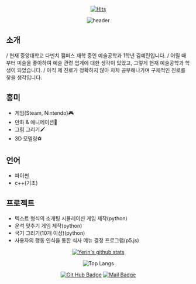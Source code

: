 

<div align=center>

[![Hits](https://hits.seeyoufarm.com/api/count/incr/badge.svg?url=https%3A%2F%2Fgithub.com%2Fyerin-20245922&count_bg=%2343D3B2&title_bg=%23555555&icon=&icon_color=%23E7E7E7&title=hits&edge_flat=false)](https://hits.seeyoufarm.com)

![header](https://capsule-render.vercel.app/api?type=waving&color=0:FFD400,100:FFA500&height=200&section=header&text=Nice%20To%20Meet%20You!&fontSize=60&fontAlign=60&fontAlignY=40&fontColor=FFFFFF&animation=fadeIn&desc=welcome%20to%20yerin's%20github&descAlign=70)

</div>

## 소개
/ 현재 중앙대학교 다빈치 캠퍼스 재학 중인 예술공학과 1학년 김예린입니다. 
/ 어릴 때부터 미술을 좋아하여 예술 관련 업계에 대한 생각이 있었고, 그렇게 현재 예술공학과 학생이 되었습니다. 
/ 아직 제 진로가 정확하지 않아 차차 공부해나가며 구체적인 진로를 찾을 생각입니다.

## 흥미
- 게임(Steam, Nintendo)🎮
- 만화 & 애니메이션👀
- 그림 그리기🖌️
- 3D 모델링⚽

## 언어
- 파이썬
- c++(기초)

## 프로젝트
- 텍스트 형식의 소개팅 시뮬레이션 게임 제작(python)
- 운석 맞추기 게임 제작(python)
- 국기 그리기(10개 이상)(python)
- 사용자의 행동 인식을 통한 식사 메뉴 결정 프로그램(p5.js)

<div align=center>
  
[![Yerin's github stats](https://github-readme-stats.vercel.app/api?username=yerin-20245922&theme=neon&icons=true)](https://github.com/yerin-20245922/github-readme-stats)

![Top Langs](https://github-readme-stats.vercel.app/api/top-langs/?username=yerin-20245922&layout=compact&theme=neon&show_icons=true)

[![Git Hub Badge](http://img.shields.io/badge/-Git%20Hub-black?style=flat-square&logo=github&link=https://yerin-20245922.github.io)](https://github.com/yerin-20245922) 
[![Mail Badge](https://img.shields.io/badge/School%20Mail-004C97?style=flat-square&logo=mailboxdotorg&logoColor=white&link=mailto:kyrsallykim0429.cau.ac.kr)](mailto:kyrsallykim0429.cau.ac.kr)
</div>



